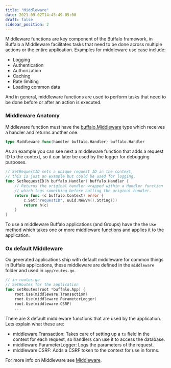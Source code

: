 ```yaml
---
title: "Middleware"
date: 2021-09-02T14:45:49-05:00
draft: false
sidebar_position: 2
---
```


Middleware functions are key component of the Buffalo framework, in Buffalo a Middleware facilitates tasks that need to be done across multiple actions or the entire application. Examples for middleware use case include:

- Logging
- Authentication
- Authorization
- Caching
- Rate limiting
- Loading common data

And in general, middleware functions are used to perform tasks that need to be done before or after an action is executed. 

### Middleware Anatomy
Middleware function must have the [buffalo.Middleware](github.com/gobuffalo/buffalo) type which receives a handler and returns another one.

```go
type Middleware func(handler buffalo.Handler) buffalo.Handler
```

As an example you can see next a middleware function that adds a request ID to the context, so it can later be used by the logger for debugging purposes.

```go
// SetRequestID sets a unique request ID in the context,
// this is just an example but could be used for logging.
func SetRequestID(h buffalo.Handler) buffalo.Handler {
    // Returns the original handler wrapped within a Handler function
    // which logs something before calling the original handler.
    return func (c buffalo.Context) error {
        c.Set("requestID", uuid.NewV4().String())
        return h(c)
    }
}
```
To use a middleware Buffalo applications (and Groups) have the the `Use` method which takes one or more middleware functions and applies it to the application. 

### Ox default Middleware
Ox generated applications ship with default middleware for common things in Buffalo applications, these middleware are defined in the `middleware` folder and used in `app/routes.go`.

```go
// in routes.go
// SetRoutes for the application
func setRoutes(root *buffalo.App) {
	root.Use(middleware.Transaction)
	root.Use(middleware.ParameterLogger)
	root.Use(middleware.CSRF)
    ...
```

There are 3 default middleware functions that are used by the application. Lets explain what these are:

- middleware.Transaction: Takes care of setting up a `tx` field in the context for each request, so handlers can use it to access the database.
- middleware.ParameterLogger: Logs the parameters of the request.
- middleware.CSRF: Adds a CSRF token to the context for use in forms.


For more info on Middleware see [Middleware](#middleware).
